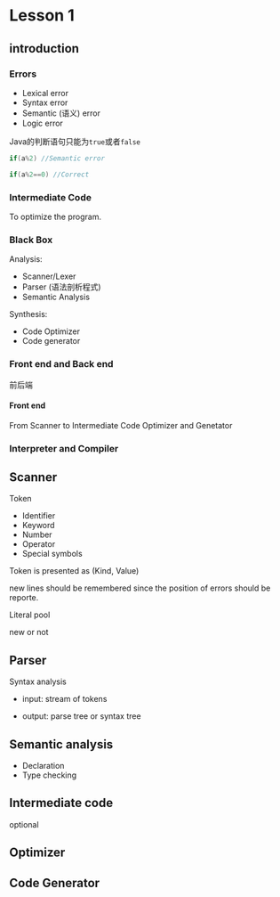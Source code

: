# Lesson 1
## introduction

### Errors

- Lexical error
- Syntax error
- Semantic (语义) error
- Logic error


Java的判断语句只能为```true```或者```false```

```java
if(a%2) //Semantic error

if(a%2==0) //Correct
```

### Intermediate Code

To optimize the program.

### Black Box

Analysis:
- Scanner/Lexer
- Parser (语法剖析程式)
- Semantic Analysis

Synthesis:
- Code Optimizer
- Code generator

### Front end and Back end

前后端

#### Front end

From Scanner to Intermediate Code Optimizer and Genetator

### Interpreter and Compiler

## Scanner

Token
- Identifier
- Keyword
- Number
- Operator
- Special symbols 

Token is presented as (Kind, Value)

new lines should be remembered since the position of errors should be reporte.


Literal pool

new or not

## Parser

Syntax analysis

- input: stream of tokens

- output: parse tree or syntax tree

## Semantic analysis

- Declaration 
- Type checking

## Intermediate code

optional 

## Optimizer 

## Code Generator 




